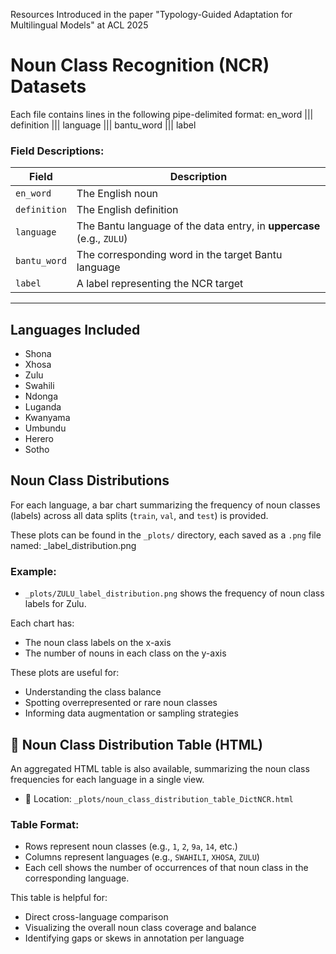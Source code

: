 
Resources Introduced in the paper "Typology-Guided Adaptation for Multilingual Models" at ACL 2025


# Noun Class Recognition (NCR) Datasets 



Each file contains lines in the following pipe-delimited format:
en_word ||| definition ||| language ||| bantu_word ||| label


### Field Descriptions:

| Field        | Description                                                 |
|--------------|-------------------------------------------------------------|
| `en_word`     | The English noun                                            |
| `definition` | The English definition                                       |
| `language`   | The Bantu language of the data entry, in **uppercase** (e.g., `ZULU`) |
| `bantu_word` | The corresponding word in the target Bantu language         |
| `label`      | A label representing the NCR target                         |

---

##  Languages Included

- Shona
- Xhosa
- Zulu
- Swahili
- Ndonga
- Luganda
- Kwanyama
- Umbundu
- Herero
- Sotho

##  Noun Class Distributions

For each language, a bar chart summarizing the frequency of noun classes (labels) across all data splits (`train`, `val`, and `test`) is provided.

These plots can be found in the `_plots/` directory, each saved as a `.png` file named:
<LANGUAGE>_label_distribution.png

### Example:
- `_plots/ZULU_label_distribution.png` shows the frequency of noun class labels for Zulu.

Each chart has:
- The noun class labels on the x-axis
- The number of nouns in each class on the y-axis

These plots are useful for:
- Understanding the class balance
- Spotting overrepresented or rare noun classes
- Informing data augmentation or sampling strategies

## 🧾 Noun Class Distribution Table (HTML)

An aggregated HTML table is also available, summarizing the noun class frequencies for each language in a single view.

- 📄 Location: `_plots/noun_class_distribution_table_DictNCR.html`

### Table Format:
- Rows represent noun classes (e.g., `1`, `2`, `9a`, `14`, etc.)
- Columns represent languages (e.g., `SWAHILI`, `XHOSA`, `ZULU`)
- Each cell shows the number of occurrences of that noun class in the corresponding language.

This table is helpful for:
- Direct cross-language comparison
- Visualizing the overall noun class coverage and balance
- Identifying gaps or skews in annotation per language



